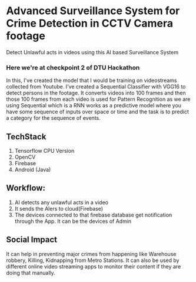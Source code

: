 # Advanced Surveillance System for Crime Detection in CCTV Camera footage

Detect Unlawful acts in videos using this AI based Surveillance System

### Here we're at checkpoint 2 of DTU Hackathon

In this, I've created the model that I would be training on videostreams collected from Youtube. I've created a Sequential Classifier with VGG16 to detect persons in the footage. It converts videos into 100 frames and then those 100 frames from each video is used for Pattern Recognition as we are using Sequential which is a RNN works as a predictive model where you have some sequence of inputs over space or time and the task is to predict a category for the sequence of events.

## TechStack
1. Tensorflow CPU Version
2. OpenCV
3. Firebase
4. Android (Java)

## Workflow:
1. AI detects any unlawful acts in a video
2. It sends the Alers to cloud(Firebase)
3. The devices connected to that firebase database get notification through the App. It can be the devices of Admin

## Social Impact

It can help in preventing major crimes from happening like Warehouse robbery, Killing, Kidnapping from Metro Stations. It can also be used by different online video streaming apps to monitor their content if they are doing that manually.
